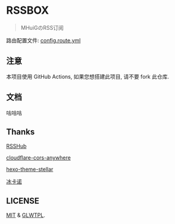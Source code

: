 # RSSBOX
 
 >MHuiGのRSS订阅

 路由配置文件: [config.route.yml](config.route.yml)

## 注意

本项目使用 GitHub Actions, 如果您想搭建此项目, 请不要 fork 此仓库.

## 文档

咕咕咕

## Thanks

[RSSHub](https://github.com/DIYgod/RSSHub)

[cloudflare-cors-anywhere](https://github.com/Zibri/cloudflare-cors-anywhere)

[hexo-theme-stellar](https://github.com/xaoxuu/hexo-theme-stellar)

[冰卡诺](https://zfe.space/)

## LICENSE

[MIT](https://github.com/MHG-LAB/RSSBOX/blob/main/LICENSE) & [GLWTPL](https://github.com/me-shaon/GLWTPL/blob/master/translations/LICENSE_zh-CN).